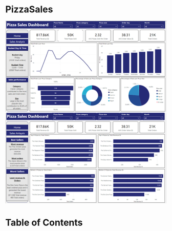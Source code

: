# PizzaSales

![Dashboard home](assets/images/Dashboard.png)
![Dashboard home](assets/images/dashboard_sales.png)


# Table of Contents
